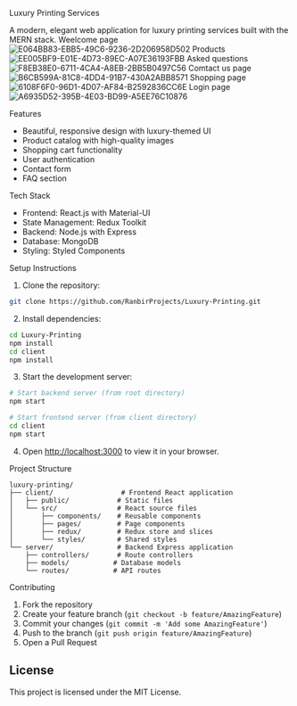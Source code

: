 Luxury Printing Services

A modern, elegant web application for luxury printing services built with the MERN stack.
Weelcome page 
![E064BB83-EBB5-49C6-9236-2D206958D502](https://github.com/user-attachments/assets/f33e40a3-183e-4eee-b45c-112f6255449c)
Products
![EE005BF9-E01E-4D73-89EC-A07E36193FBB](https://github.com/user-attachments/assets/adbea20b-70b1-474c-a74c-42e3999171c9)
Asked questions
![F8EB38E0-6711-4CA4-A8EB-2BB5B0497C56](https://github.com/user-attachments/assets/3ab16d41-690d-4ed4-835a-38a130fe4783)
Comtact us page
![B6CB599A-81C8-4DD4-91B7-430A2ABB8571](https://github.com/user-attachments/assets/0fafbb46-72da-4c19-b9e7-2054ff98471e)
Shopping page
![6108F6F0-96D1-4D07-AF84-B2592836CC6E](https://github.com/user-attachments/assets/6ed0f663-0af1-4686-8a1e-9bf1efef4df9)
Login page
![A6935D52-395B-4E03-BD99-A5EE76C10876](https://github.com/user-attachments/assets/8ad6a105-c9fb-4f58-944a-f1391a45193a)








Features

- Beautiful, responsive design with luxury-themed UI
- Product catalog with high-quality images
- Shopping cart functionality
- User authentication
- Contact form
- FAQ section

 Tech Stack

- Frontend: React.js with Material-UI
- State Management: Redux Toolkit
- Backend: Node.js with Express
- Database: MongoDB
- Styling: Styled Components

Setup Instructions

1. Clone the repository:
```bash
git clone https://github.com/RanbirProjects/Luxury-Printing.git
```

2. Install dependencies:
```bash
cd Luxury-Printing
npm install
cd client
npm install
```

3. Start the development server:
```bash
# Start backend server (from root directory)
npm start

# Start frontend server (from client directory)
cd client
npm start
```

4. Open [http://localhost:3000](http://localhost:3000) to view it in your browser.

Project Structure

```
luxury-printing/
├── client/                 # Frontend React application
│   ├── public/            # Static files
│   └── src/               # React source files
│       ├── components/    # Reusable components
│       ├── pages/         # Page components
│       ├── redux/         # Redux store and slices
│       └── styles/        # Shared styles
└── server/                # Backend Express application
    ├── controllers/       # Route controllers
    ├── models/           # Database models
    └── routes/           # API routes
```

Contributing

1. Fork the repository
2. Create your feature branch (`git checkout -b feature/AmazingFeature`)
3. Commit your changes (`git commit -m 'Add some AmazingFeature'`)
4. Push to the branch (`git push origin feature/AmazingFeature`)
5. Open a Pull Request

## License

This project is licensed under the MIT License. 
